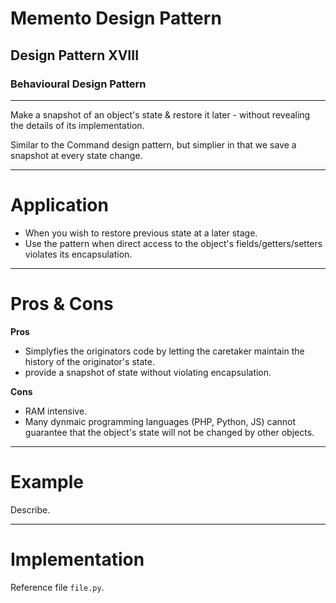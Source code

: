 # Memento Design Pattern
## Design Pattern XVIII
### Behavioural Design Pattern
----

Make a snapshot of an object's state & restore it later - without revealing the details of its implementation.

Similar to the Command design pattern, but simplier in that we save a snapshot at every state change.

---
# Application

- When you wish to restore previous state at a later stage.
- Use the pattern when direct access to the object's fields/getters/setters violates its encapsulation.

---
# Pros & Cons

**Pros**

- Simplyfies the originators code by letting the caretaker maintain the history of the originator's state.
- provide a snapshot of state without violating encapsulation.

**Cons**

- RAM intensive.
- Many dynmaic programming languages (PHP, Python, JS) cannot guarantee that the object's state will not be changed by other objects.

---
# Example

Describe.

---
# Implementation

Reference file `file.py`.
